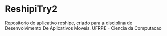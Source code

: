 # ReshipiTry2
Repositorio do aplicativo reshipe, criado para a disciplina de Desenvolvimento De Aplicativos Moveis.
UFRPE - Ciencia da Computacao 
